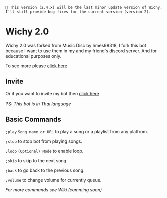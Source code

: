 ```
📌 This version (2.4.x) will be the last minor update version of Wichy. I'll still provide bug fixes for the current version (version 2).
```

# Wichy 2.0

Wichy 2.0 was forked from Music Disc by hmes98318, I fork this bot because I want to use them in my and my friend's discord server. And for educational purposes only.

To see more please [click here](https://github.com/hmes98318/Music-Disc)

## Invite

Or if you want to invite my bot then [click here](https://crazywichgg.xyz/wichy)

PS: _This bot is in Thai language_ 

## Basic Commands

`;play` `Song name or URL` to play a song or a playlist from any platfrom.

`;stop` to stop bot from playing songs.

`;loop` `(Optional) Mode` to enable loop.

`;skip` to skip to the next song.

`;back` to go back to the previous song.

`;volume` to change volume for currently queue.

_For more commands see Wiki (comming soon)_
